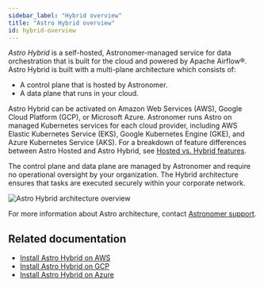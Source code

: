 ```yaml
---
sidebar_label: "Hybrid overview"
title: "Astro Hybrid overview"
id: hybrid-overview
---
```


_Astro Hybrid_ is a self-hosted, Astronomer-managed service for data orchestration that is built for the cloud and powered by Apache Airflow®. Astro Hybrid is built with a multi-plane architecture which consists of:

- A control plane that is hosted by Astronomer.
- A data plane that runs in your cloud.

Astro Hybrid can be activated on Amazon Web Services (AWS), Google Cloud Platform (GCP), or Microsoft Azure. Astronomer runs Astro on managed Kubernetes services for each cloud provider, including AWS Elastic Kubernetes Service (EKS), Google Kubernetes Engine (GKE), and Azure Kubernetes Service (AKS). For a breakdown of feature differences between Astro Hosted and Astro Hybrid, see [Hosted vs. Hybrid features](hosted-hybrid-reference.md).

The control plane and data plane are managed by Astronomer and require no operational oversight by your organization. The Hybrid architecture ensures that tasks are executed securely within your corporate network.

![Astro Hybrid architecture overview](/img/docs/hybrid-architecture-overview.png)

For more information about Astro architecture, contact [Astronomer support](https://cloud.astronomer.io/open-support-request).

## Related documentation

- [Install Astro Hybrid on AWS](install-aws-hybrid.md)
- [Install Astro Hybrid on GCP](install-gcp-hybrid.md)
- [Install Astro Hybrid on Azure](install-azure-hybrid.md)